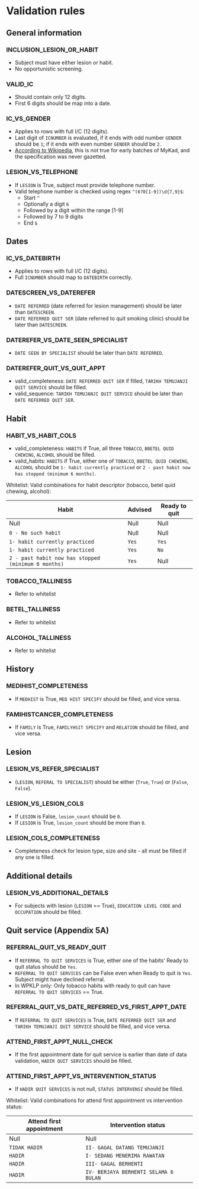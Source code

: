 # Validation rules


## General information

### INCLUSION_LESION_OR_HABIT
* Subject must have either lesion or habit.
* No opportunistic screening.

### VALID_IC
* Should contain only 12 digits.
* First 6 digits should be map into a date.

### IC_VS_GENDER
* Applies to rows with full I/C (12 digits).
* Last digit of `ICNUMBER` is evaluated, if it ends with odd number `GENDER` should be `1`; if it ends with even number `GENDER` should be `2`.
* [According to Wikipedia](https://en.wikipedia.org/wiki/Malaysian_identity_card#Structure_of_the_National_Registration_Identity_Card_Number_(NRIC)), this is not true for early batches of MyKad, and the specification was never gazetted.

### LESION_VS_TELEPHONE
* If `LESION` is True, subject must provide telephone number.
* Valid telephone number is checked using regex `^(6?0[1-9])\d{7,9}$`:
    * Start `^`
    * Optionally a digit `6`
    * Followed by a digit within the range [1-9]
    * Followed by 7 to 9 digits
    * End `$`


## Dates

### IC_VS_DATEBIRTH
* Applies to rows with full I/C (12 digits).
* Full `ICNUMBER` should map to `DATEBIRTH` correctly.

### DATESCREEN_VS_DATEREFER
* `DATE REFERRED` (date referred for lesion management) should be later than `DATESCREEN`.
* `DATE REFERRED QUIT SER` (date referred to quit smoking clinic) should be later than `DATESCREEN`.

### DATEREFER_VS_DATE_SEEN_SPECIALIST
* `DATE SEEN BY SPECIALIST` should be later than `DATE REFERRED`.

### DATEREFER_QUIT_VS_QUIT_APPT
* valid_completeness: `DATE REFERRED QUIT SER` if filled, `TARIKH TEMUJANJI QUIT SERVICE` should be filled.
* valid_sequence: `TARIKH TEMUJANJI QUIT SERVICE` should be later than `DATE REFERRED QUIT SER`.


## Habit

### HABIT_VS_HABIT_COLS
* valid_completeness: `HABITS` if True, all three `TOBACCO`, `BBETEL QUID CHEWING`, `ALCOHOL` should be filled.
* valid_habits: `HABITS` if True, either one of `TOBACCO`, `BBETEL QUID CHEWING`, `ALCOHOL` should be `1- habit currently practiced` or `2 - past habit now has stopped (minimum 6 months)`.

Whitelist: Valid combinations for habit descriptor (tobacco, betel quid chewing, alcohol):

|Habit|Advised|Ready to quit|
|-|-|-|
|Null|Null|Null|
|`0 - No such habit`|Null|Null|
|`1- habit currently practiced`|`Yes`|`Yes`|
|`1- habit currently practiced`|`Yes`|`No`|
|`2 - past habit now has stopped (minimum 6 months)`|`Yes`|Null|

### TOBACCO_TALLINESS
* Refer to whitelist

### BETEL_TALLINESS
* Refer to whitelist

### ALCOHOL_TALLINESS
* Refer to whitelist


## History

### MEDIHIST_COMPLETENESS
* If `MEDHIST` is True, `MED HIST SPECIFY` should be filled, and vice versa.

### FAMIHISTCANCER_COMPLETENESS
* If `FAMILY` is True, `FAMILYHSIT SPECIFY` and `RELATION` should be filled, and vice versa.

## Lesion

### LESION_VS_REFER_SPECIALIST
* (`LESION`, `REFERAL TO SPECIALIST`) should be either (`True`, `True`) or (`False`, `False`).

### LESION_VS_LESION_COLS
* If `LESION` is False, `lesion_count` should be `0`.
* If `LESION` is True, `lesion_count` should be more than `0`.

### LESION_COLS_COMPLETENESS
* Completeness check for lesion type, size and site - all must be filled if any one is filled.


## Additional details

### LESION_VS_ADDITIONAL_DETAILS
* For subjects with lesion (`LESION` == True), `EDUCATION LEVEL CODE` and `OCCUPATION` should be filled.


## Quit service (Appendix 5A)

### REFERRAL_QUIT_VS_READY_QUIT
* If `REFERRAL TO QUIT SERVICES` is True, either one of the habits' Ready to quit status should be `Yes`.
* `REFERRAL TO QUIT SERVICES` can be False even when Ready to quit is `Yes`. Subject might have declined referral.
* In WPKLP only: Only tobacco habits with ready to quit can have `REFERRAL TO QUIT SERVICES` == True.

### REFERRAL_QUIT_VS_DATE_REFERRED_VS_FIRST_APPT_DATE
* If `REFERRAL TO QUIT SERVICES` is True, `DATE REFERRED QUIT SER` and `TARIKH TEMUJANJI QUIT SERVICE` should be filled, and vice versa.

### ATTEND_FIRST_APPT_NULL_CHECK
* If the first appointment date for quit service is earlier than date of data validation, `HADIR QUIT SERVICES` should be filled.

### ATTEND_FIRST_APPT_VS_INTERVENTION_STATUS
* If `HADIR QUIT SERVICES` is not null, `STATUS INTERVENSI` should be filled.

Whitelist: Valid combinations for attend first appointment vs intervention status:

|Attend first appointment|Intervention status|
|-|-|
|Null|Null|
|`TIDAK HADIR`|`II- GAGAL DATANG TEMUJANJI`|
|`HADIR`|`I- SEDANG MENERIMA RAWATAN`|
|`HADIR`|`III- GAGAL BERHENTI`|
|`HADIR`|`IV- BERJAYA BERHENTI SELAMA 6 BULAN`|
